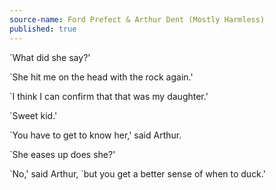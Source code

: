 ```yaml
---
source-name: Ford Prefect & Arthur Dent (Mostly Harmless)
published: true
---
```


<p>`What did she say?'</p>

<p>`She hit me on the head with the rock again.'</p>

<p>`I think I can confirm that that was my daughter.'</p>

<p>`Sweet kid.'</p>

<p>`You have to get to know her,' said Arthur.</p>

<p>`She eases up does she?'</p>

<p>`No,' said Arthur, `but you get a better sense of when to duck.'</p>
 

